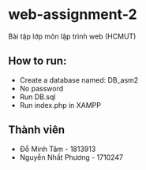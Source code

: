 # web-assignment-2
Bài tập lớp môn lập trình web (HCMUT)

## How to run:
- Create a database named: DB_asm2
- No password
- Run DB.sql
- Run index.php in XAMPP

## Thành viên
- Đỗ Minh Tâm - 1813913
- Nguyễn Nhất Phương - 1710247